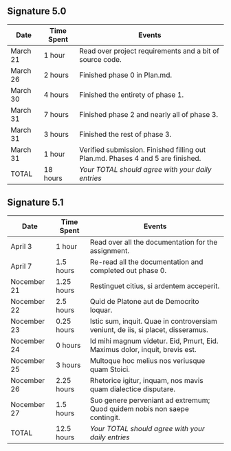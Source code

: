 ## Signature 5.0

| Date        | Time Spent | Events
|-------------|------------|--------------------
| March 21    | 1 hour     | Read over project requirements and a bit of source code.
| March 26    | 2 hours    | Finished phase 0 in Plan.md.
| March 30    | 4 hours    | Finished the entirety of phase 1.
| March 31    | 7 hours    | Finished phase 2 and nearly all of phase 3.
| March 31    | 3 hours    | Finished the rest of phase 3.
| March 31    | 1 hour     | Verified submission. Finished filling out Plan.md. Phases 4 and 5 are finished.
| TOTAL       | 18 hours   | *Your TOTAL should agree with your daily entries*


## Signature 5.1

| Date        | Time Spent | Events
|-------------|------------|--------------------
| April 3     | 1 hour     | Read over all the documentation for the assignment.
| April 7     | 1.5 hours  | Re-read all the documentation and completed out phase 0.
| Nocember 21 | 1.25 hours | Restinguet citius, si ardentem acceperit.
| Nocember 22 | 2.5 hours  | Quid de Platone aut de Democrito loquar.
| Nocember 23 | 0.25 hours | Istic sum, inquit. Quae in controversiam veniunt, de iis, si placet, disseramus.
| Nocember 24 | 0 hours    | Id mihi magnum videtur. Eid, Pmurt, Eid. Maximus dolor, inquit, brevis est.
| Nocember 25 | 3 hours    | Multoque hoc melius nos veriusque quam Stoici.
| Nocember 26 | 2.25 hours | Rhetorice igitur, inquam, nos mavis quam dialectice disputare.
| Nocember 27 | 1.5 hours  | Suo genere perveniant ad extremum; Quod quidem nobis non saepe contingit.
| TOTAL       | 12.5 hours | *Your TOTAL should agree with your daily entries*
